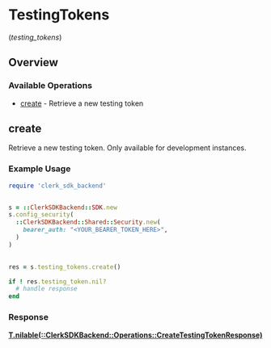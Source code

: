 # TestingTokens
(*testing_tokens*)

## Overview

### Available Operations

* [create](#create) - Retrieve a new testing token

## create

Retrieve a new testing token. Only available for development instances.

### Example Usage

```ruby
require 'clerk_sdk_backend'


s = ::ClerkSDKBackend::SDK.new
s.config_security(
  ::ClerkSDKBackend::Shared::Security.new(
    bearer_auth: "<YOUR_BEARER_TOKEN_HERE>",
  )
)

    
res = s.testing_tokens.create()

if ! res.testing_token.nil?
  # handle response
end

```

### Response

**[T.nilable(::ClerkSDKBackend::Operations::CreateTestingTokenResponse)](../../models/operations/createtestingtokenresponse.md)**

